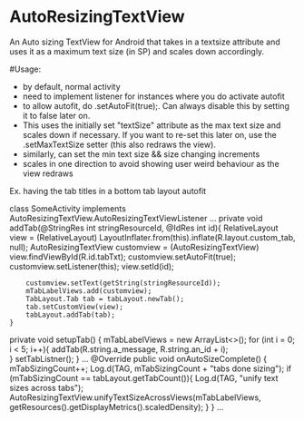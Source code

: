 # AutoResizingTextView
An Auto sizing TextView for Android that takes in a textsize attribute and uses it as a maximum text size (in SP) and scales down accordingly.

#Usage:

- by default, normal activity
- need to implement listener for instances where you do activate autofit
- to allow autofit, do .setAutoFit(true);. Can always disable this by setting it to false later on.
- This uses the initially set "textSize" attribute as the max text size and scales down if necessary. If you want to re-set this later on, use the .setMaxTextSize setter (this also redraws the view).
- similarly, can set the min text size && size changing increments
- scales in one direction to avoid showing user weird behaviour as the view redraws

Ex. having the tab titles in a bottom tab layout autofit

class SomeActivity implements AutoResizingTextView.AutoResizingTextViewListener
...
private void addTab(@StringRes int stringResourceId, @IdRes int id){
        RelativeLayout view = (RelativeLayout) LayoutInflater.from(this).inflate(R.layout.custom_tab, null);
        AutoResizingTextView customview = (AutoResizingTextView) view.findViewById(R.id.tabTxt);
        customview.setAutoFit(true);
        customview.setListener(this);
        view.setId(id);

        customview.setText(getString(stringResourceId));
        mTabLabelViews.add(customview);
        TabLayout.Tab tab = tabLayout.newTab();
        tab.setCustomView(view);
        tabLayout.addTab(tab);
    }

private void setupTab() {
        mTabLabelViews = new ArrayList<>();
        for (int i = 0; i < 5; i++){
          addTab(R.string.a_message, R.string.an_id + i);  
        }
        setTabListner();
    }
...
@Override
    public void onAutoSizeComplete() {
        mTabSizingCount++;
        Log.d(TAG, mTabSizingCount + "tabs done sizing");
        if (mTabSizingCount == tabLayout.getTabCount()){
            Log.d(TAG, "unify text sizes across tabs");
            AutoResizingTextView.unifyTextSizeAcrossViews(mTabLabelViews,
                    getResources().getDisplayMetrics().scaledDensity);
        }
    }
...
